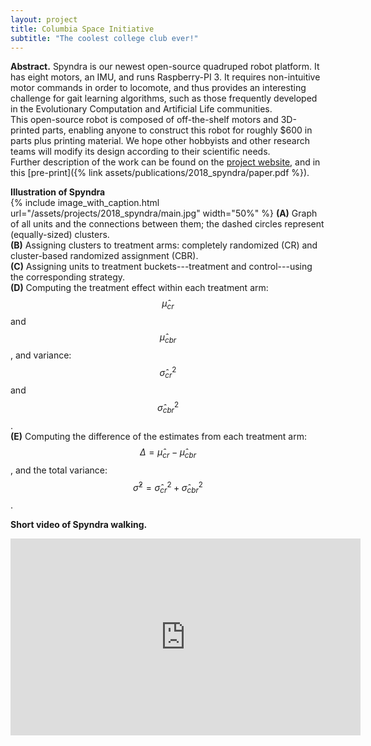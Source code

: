 ```yaml
---
layout: project
title: Columbia Space Initiative
subtitle: "The coolest college club ever!"
---
```

<script src="https://cdn.mathjax.org/mathjax/latest/MathJax.js?config=TeX-AMS-MML_HTMLorMML" type="text/javascript"></script>

**Abstract.**
Spyndra is our newest open-source quadruped robot platform. It has eight motors, an IMU, and runs Raspberry-PI 3. It requires non-intuitive motor commands in order to locomote, and thus provides an interesting challenge for gait learning algorithms, such as those frequently developed in the Evolutionary Computation and Artificial Life communities.
<br/>
This open-source robot is composed of off-the-shelf motors and 3D-printed parts, enabling anyone to construct this robot for roughly $600 in parts plus printing material. We hope other hobbyists and other research teams will modify its design according to their scientific needs.
<br/> 
Further description of the work can be found on the <a href="https://www.creativemachineslab.com/spyndra.html">project website</a>, and in this [pre-print]({% link assets/publications/2018_spyndra/paper.pdf %}). 


**Illustration of Spyndra** <br/>
{%
	include image_with_caption.html
	url="/assets/projects/2018_spyndra/main.jpg"
	width="50%"
%}
**(A)** Graph of all units and the connections between them; the dashed circles represent (equally-sized) clusters. <br/>
**(B)** Assigning clusters to treatment arms: completely randomized (CR) and cluster-based randomized assignment (CBR). <br/>
**(C)** Assigning units to treatment buckets---treatment and control---using the corresponding strategy. <br/>
**(D)** Computing the treatment effect within each treatment arm: $$\hat \mu_{cr}$$ and $$\hat \mu_{cbr}$$, and variance: $$\hat \sigma^2_{cr}$$ and $$\hat \sigma^2_{cbr}$$. <br/>
**(E)** Computing the difference of the estimates from each treatment arm: $$\Delta = \hat \mu_{cr} - \hat \mu_{cbr}$$, and the total variance: $$\hat \sigma^2 = \hat \sigma^2_{cr} + \hat \sigma^2_{cbr}$$. <br/>

**Short video of Spyndra walking.** <br/>
<iframe width="560" height="315" src="https://www.youtube.com/embed/i_a6hoQ2w08" frameborder="0" allow="accelerometer; autoplay; encrypted-media; gyroscope; picture-in-picture" allowfullscreen></iframe>